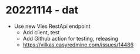 20221114 - dat
========
* Use new Vies RestApi endpoint
  * Add client, test
  * Add Github action for testing, releasing
  * https://vilkas.easyredmine.com/issues/14486